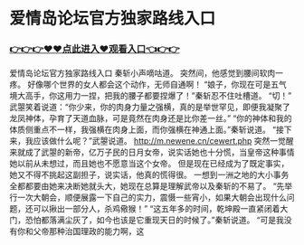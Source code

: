 # 爱情岛论坛官方独家路线入口

### <a href="https://github.com/xinfue/dunp/issues/2">👉👉👉♥♥点此进入♥观看入口👈👉👉</a>

爱情岛论坛官方独家路线入口
 秦斩小声嘀咕道。
    突然间，他感觉到腰间软肉一疼。
    好像哪个世界的女人都会这个动作，无师自通啊！
    “娘子，你现在可是五气境大高手，你这用力一捏，把我的腰子都要捏爆了！”秦斩忍不住吐槽道。
    “切！”
    武曌笑着说道：“你少来，你的肉身力量之强横，真的是举世罕见，即便我凝聚了龙凤神体，孕育了天道血脉，可是竟然在肉身还是比你差一丝。”
    “你的神体和我的体质侧重点不一样，我强横在肉身上面，而你强横在神通上面。”秦斩说道。
    “接下来，我应该做什么呢？”武曌说道。
    http://m.newene.cn/cewert.php
    突然一觉醒来就成了武曌的新帝，亿万子民的日月女帝，说实话她也十分慌，当皇帝这种事情她以前从未想过，而且她也不愿意当这个女帝。
    但是现在已经成为了既定事实，她又不得不挑起这副担子，说实话，他真的慌得很。
    一想到一洲之地的大小事务全都都要由她来决断她就头大，她现在总算是理解武帝以及秦斩的不易了。
    “先举行一次大朝会，顺便展露一下自己的实力，震慑一些宵小，如果大朝会出现什么问题，还可以揪出一部分人，杀鸡儆猴！”
    “这五年多的时间，乾坤殿一直紧闭着大门，恐怕都落满尘灰了，如今也该是它重现天日的时候了。”秦斩说道。
    “可是我没有你和父帝那种治国理政的能力啊，这
